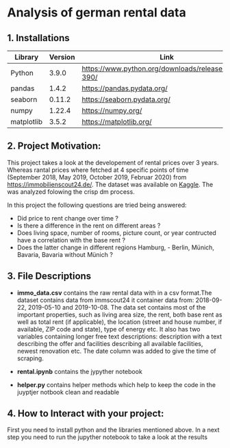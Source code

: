 # Analysis of german rental data

## 1. Installations

| Library    | Version | Link                                                 |
| ---------- | ------- | ---------------------------------------------------- |
| Python     | 3.9.0   | https://www.python.org/downloads/release/python-390/ |
| pandas     | 1.4.2   | https://pandas.pydata.org/                           |
| seaborn    | 0.11.2  | https://seaborn.pydata.org/                          |
| numpy      | 1.22.4  | https://numpy.org/                                   |
| matplotlib | 3.5.2   | https://matplotlib.org/                              |

## 2. Project Motivation:

This project takes a look at the developement of rental prices over 3 years. Whereas rantal prices where fetched at 4 specific points of time (September 2018, May 2019, October 2019, Februar 2020) from https://immobilienscout24.de/. The dataset was available on [Kaggle](https://www.kaggle.com/datasets/corrieaar/apartment-rental-offers-in-germany). The was analyzed folowing the crisp dm process.

In this project the following questions are tried being answered:

- Did price to rent change over time ?
- Is there a difference in the rent on different areas ?
- Does living space, number of rooms, picture count, or year contructed have a correlation with the base rent ?
- Does the latter change in different regions Hamburg, - Berlin, Münich, Bavaria, Bavaria without Münich ?

## 3. File Descriptions

- **immo_data.csv** contains the raw rental data with in a csv format.The dataset contains data from immscout24 it container data from: 2018-09-22, 2019-05-10 and 2019-10-08.
  The data set contains most of the important properties, such as living area size, the rent, both base rent as well as total rent (if applicable), the location (street and house number, if available, ZIP code and state), type of energy etc. It also has two variables containing longer free text descriptions: description with a text describing the offer and facilities describing all available facilities, newest renovation etc. The date column was added to give the time of scraping.

- **rental.ipynb** contains the jypyther notebook

- **helper.py** contains helper methods which help to keep the code in the juyptjer notbook clean and readable

## 4. How to Interact with your project:

First you need to install python and the libraries mentioned above. In a next step you need to run the jupyther notebook to take a look at the results
